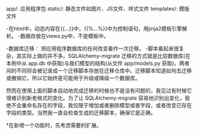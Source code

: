 app/:
    应用程序包
static/:
    静态文件如图片、JS文件、样式文件
templates/:
    模版文件

-在html中，动态内容在{{...}}中，{{%...%}}中为控制语句，用jinja2模板引擎解析。
-数据存放在views.py中，不是模板中。

-数据库迁移： 把应用程序数据库的任何改变看作一次迁移。
-脚本看起来很复杂，其实际上做的并不多。SQLAlchemy-migrate 迁移的方式就是比较数据库(在本例中从 app.db 中获取)与我们模型的结构(从文件 app/models.py 获取)。两者间的不同将会被记录成一个迁移脚本存放在迁移仓库中。迁移脚本知道如何去迁移或撤销它，所以它始终是可能用于升级或降级一个数据库。

然而在使用上面的脚本自动地完成迁移的时候也不是没有问题的，我见过有时候它很难识别新老格式的变化。为了让 SQLAlchemy-migrate 容易地识别出变化，我绝不会重命名存在的字段，我仅限于增加或者删除模型或者字段，或者改变已存在字段的类型。当然我一直会检查生成的迁移脚本，确保它是正确。

*在新增一个功能时，先考虑需要的扩展。